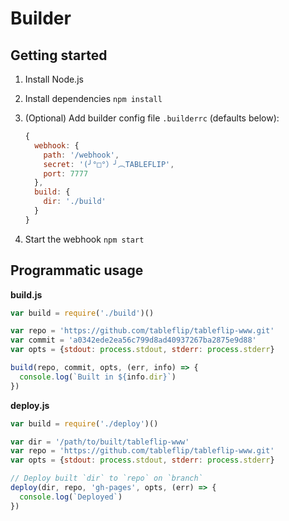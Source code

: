 # Builder

## Getting started

1. Install Node.js
2. Install dependencies `npm install`
3. (Optional) Add builder config file `.builderrc` (defaults below):

    ```js
    {
      webhook: {
        path: '/webhook',
        secret: '(╯°□°）╯︵TABLEFLIP',
        port: 7777
      },
      build: {
        dir: './build'
      }
    }
    ```
4. Start the webhook `npm start`

## Programmatic usage

**build.js**
```js
var build = require('./build')()

var repo = 'https://github.com/tableflip/tableflip-www.git'
var commit = 'a0342ede2ea56c799d8ad40937267ba2875e9d88'
var opts = {stdout: process.stdout, stderr: process.stderr}

build(repo, commit, opts, (err, info) => {
  console.log(`Built in ${info.dir}`)
})
```

**deploy.js**
```js
var build = require('./deploy')()

var dir = '/path/to/built/tableflip-www'
var repo = 'https://github.com/tableflip/tableflip-www.git'
var opts = {stdout: process.stdout, stderr: process.stderr}

// Deploy built `dir` to `repo` on `branch`
deploy(dir, repo, 'gh-pages', opts, (err) => {
  console.log(`Deployed`)
})
```
